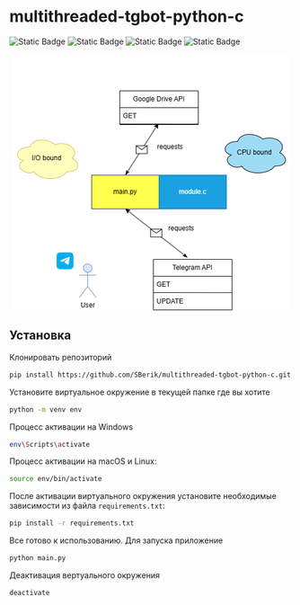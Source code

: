 # multithreaded-tgbot-python-c

![Static Badge](https://img.shields.io/badge/Python-3.11.9-black?logo=python)
![Static Badge](https://img.shields.io/badge/Cython-3.0.10-black?logo=Cython)
![Static Badge](https://img.shields.io/badge/c-17-blue?logo=C)
![Static Badge](https://img.shields.io/badge/Shell%20-m?logo=Shell)

<p align="center">
<img src="tgbott.png" alt="Image" />
</p>

## Установка
Клонировать репозиторий
```bash
pip install https://github.com/SBerik/multithreaded-tgbot-python-c.git
```
Установите виртуальное окружение в текущей папке где вы хотите
```bash
python -m venv env
```
Процесс активации на Windows
```bash
env\Scripts\activate
```
Процесс активации на macOS и Linux:
```bash
source env/bin/activate
```
После активации виртуального окружения установите необходимые зависимости из файла `requirements.txt`:
```bash
pip install -r requirements.txt
```
Все готово к использованию. Для запуска приложение 
```bash
python main.py 
```
Деактивация вертуального окружения
```bash
deactivate
```
